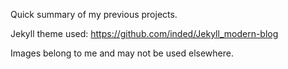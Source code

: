 Quick summary of my previous projects.

Jekyll theme used: https://github.com/inded/Jekyll_modern-blog

Images belong to me and may not be used elsewhere.

